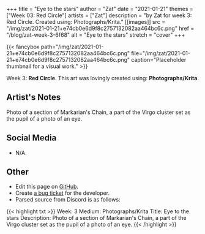 +++
title =       "Eye to the stars"
author =      "Zat"
date =        "2021-01-21"
themes =      ["Week 03: Red Circle"]
artists =     ["Zat"]
description = "by Zat for week 3: Red Circle. Created using: Photographs/Krita."
[[images]]
              src = "/img/zat/2021-01-21+e74cb0e6d9f8c2757132082aa464bc6c.png"
              href = "/blog/zat-week-3-6f68"
              alt = "Eye to the stars"
              stretch = "cover"
+++


{{< fancybox path="/img/zat/2021-01-21+e74cb0e6d9f8c2757132082aa464bc6c.png" file="/img/zat/2021-01-21+e74cb0e6d9f8c2757132082aa464bc6c.png" caption="Placeholder thumbnail for a visual work." >}}


Week 3: **Red Circle**. This art was lovingly created using: **Photographs/Krita**.

## Artist's Notes

Photo of a section of Markarian's Chain, a part of the Virgo cluster set as the pupil of a photo of an eye.

## Social Media

- N/A.

## Other

- Edit this page on [GitHub](https://github.com/teaminkling/web-refresh/edit/main/content/blog/zat-week-3-6f68.md).
- Create [a bug ticket](https://github.com/teaminkling/web-refresh/issues/new?assignees=&labels=bug&template=problem-report.md&title=) for the developer.
- Parsed source from Discord is as follows:

{{< highlight txt >}}
Week: 3
Medium: Photographs/Krita
Title: Eye to the stars
Description: Photo of a section of Markarian's Chain, a part of the Virgo cluster set as the pupil of a photo of an eye.
{{< /highlight >}}